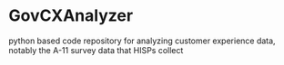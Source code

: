 # GovCXAnalyzer
python based code repository for analyzing customer experience data, notably the A-11 survey data that HISPs collect
